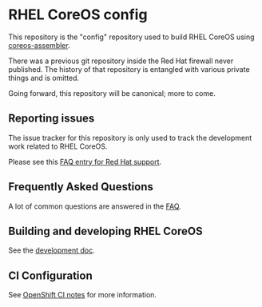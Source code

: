 # RHEL CoreOS config

This repository is the "config" repository used to build
RHEL CoreOS using [coreos-assembler](https://github.com/coreos/coreos-assembler/).

There was a previous git repository inside the Red Hat
firewall never published.  The history of that repository
is entangled with various private things and is omitted.

Going forward, this repository will be canonical; more
to come.

## Reporting issues

The issue tracker for this repository is only used to track the development
work related to RHEL CoreOS.

Please see this [FAQ entry for Red Hat support](docs/faq.md#q-where-should-i-report-issues-with-openshift-container-platform-or-red-hat-coreos).

## Frequently Asked Questions

A lot of common questions are answered in the [FAQ](docs/faq.md).

## Building and developing RHEL CoreOS

See the [development doc](docs/development.md).

## CI Configuration

See [OpenShift CI notes](docs/openshift-ci-notes.md) for more information.
